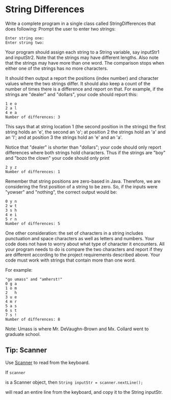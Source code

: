 # String Differences

Write a complete program in a single class called StringDifferences that does following:
Prompt the user to enter two strings:

```
Enter string one:
Enter string two:
```

Your program should assign each string to a String variable, say inputStr1 and inputStr2. Note that the strings may have different lengths. Also note that the strings may have more than one word. The comparison stops when either one of the strings has no more characters.

It should then output a report the positions (index number) and character values where the two strings differ. It should also keep a count of the number of times there is a difference and report on that. For example, if the strings are "dealer" and "dollars", your code should report this:

```
1 e o
2 a l
4 e a
Number of differences: 3
```

This says that at string location 1 (the second position in the strings) the first string holds an 'e', the second an 'o'; at position 2 the strings hold an 'a' and an 'l'; and at position 3 the strings hold an 'e' and an 'a'.

Notice that "dealer" is shorter than "dollars"; your code should only report differences where both strings hold characters. Thus if the strings are "boy" and "bozo the clown" your code should only print

```
2 y z
Number of differences: 1
```

Remember that string positions are zero-based in Java. Therefore, we are considering the first position of a string to be zero. So, if the inputs were "yowser" and "nothing", the correct output would be:

```
0 y n
2 w t
3 s h
4 e i
5 r n
Number of differences: 5
```

One other consideration: the set of characters in a string includes punctuation and space characters as well as letters and numbers. Your code does not have to worry about what type of character it encounters. All your program needs to do is compare the two characters and report if they are different according to the project requirements described above. Your code must work with strings that contain more than one word.

For example:

```
"go umass" and "amherst!"
0 g a
1 o m
2   h
3 u e
4 m r
5 a s
6 s t
7 s !
Number of differences: 8
```

Note: Umass is where Mr. DeVaughn-Brown and Mx. Collard went to graduate school.

## Tip: Scanner

Use [Scanner](https://www.w3schools.com/java/java_user_input.asp) to read from the keyboard.

If
`scanner`

is a Scanner object, then
`String inputStr = scanner.nextLine();`

will read an entire line from the keyboard, and copy it to the String inputStr.
